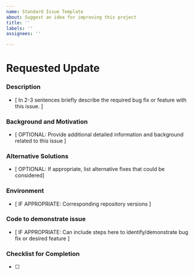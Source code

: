 ```yaml
---
name: Standard Issue Template
about: Suggest an idea for improving this project
title: ''
labels: ''
assignees: ''

---
```


# Requested Update

### Description
*  [ In 2-3 sentences briefly describe the required bug fix or feature with this issue. ]

### Background and Motivation
*  [ OPTIONAL: Provide additional detailed information and background related to this issue ]

### Alternative Solutions
*  [ OPTIONAL: If appropriate, list alternative fixes that could be considered]
  
### Environment
*  [ IF APPROPRIATE: Corresponding repository versions ]

### Code to demonstrate issue
*  [ IF APPROPRIATE: Can include steps here to identify/demonstrate bug fix or desired feature ]

### Checklist for Completion
* [ ] <!--- Include a list of steps that must be complete in order to close this Issue --->
